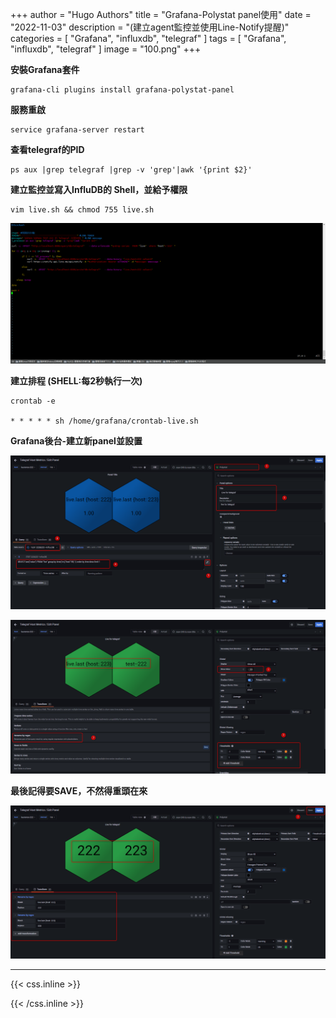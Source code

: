 +++
author = "Hugo Authors"
title = "Grafana-Polystat panel使用"
date = "2022-11-03"
description = "(建立agent監控並使用Line-Notify提醒)"
categories = [
    "Grafana",
    "influxdb",
    "telegraf"
]
tags = [
    "Grafana",
    "influxdb",
    "telegraf"
]
image = "100.png"
+++

   **安裝Grafana套件**
    
    grafana-cli plugins install grafana-polystat-panel
    
   **服務重啟**
   
    service grafana-server restart
    
   **查看telegraf的PID**
   
    ps aux |grep telegraf |grep -v 'grep'|awk '{print $2}'
    
   **建立監控並寫入InfluDB的 Shell，並給予權限**
   
    vim live.sh && chmod 755 live.sh

   ![](404.png)
   
   **建立排程 (SHELL:每2秒執行一次)**
   
    crontab -e
    
    * * * * * sh /home/grafana/crontab-live.sh
    
   **Grafana後台-建立新panel並設置**
   
   ![](401.png)
   
   ![](402.png)
   
   **最後記得要SAVE，不然得重頭在來**
   
   ![](403.png)
   
   
   
   
   
***

{{< css.inline >}}
<style>
.emojify {
	font-family: Apple Color Emoji, Segoe UI Emoji, NotoColorEmoji, Segoe UI Symbol, Android Emoji, EmojiSymbols;
	font-size: 2rem;
	vertical-align: middle;
}
@media screen and (max-width:650px) {
  .nowrap {
    display: block;
    margin: 25px 0;
  }
}
</style>
{{< /css.inline >}}
